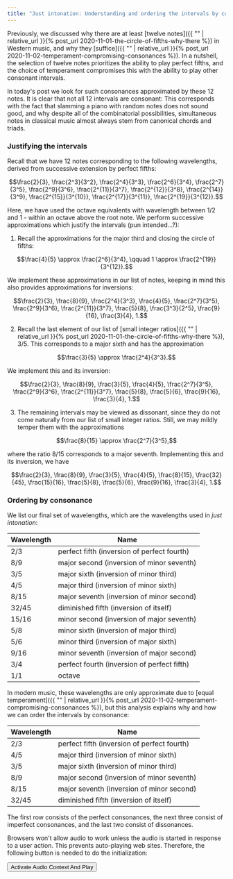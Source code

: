 ```yaml
---
title: "Just intonation: Understanding and ordering the intervals by consonance"
---
```


Previously, we discussed why there are at least [twelve notes]({{ "" | relative_url }}{% post_url 2020-11-01-the-circle-of-fifths-why-there %}) in Western music, and why they [suffice]({{ "" | relative_url }}{% post_url 2020-11-02-temperament-compromising-consonances %}). In a nutshell, the selection of twelve notes prioritizes the ability to play perfect fifths, and the choice of temperament compromises this with the ability to play other consonant intervals.

In today's post we look for such consonances approximated by these 12 notes. It is clear that not all 12 intervals are consonant: This corresponds with the fact that slamming a piano with random notes does not sound good, and why despite all of the combinatorial possibilities, simultaneous notes in classical music almost always stem from canonical chords and triads.

### Justifying the intervals

Recall that we have 12 notes corresponding to the following wavelengths, derived from successive extension by perfect fifths:

$$\frac{2}{3}, \frac{2^3}{3^2}, \frac{2^4}{3^3}, \frac{2^6}{3^4}, \frac{2^7}{3^5}, \frac{2^9}{3^6}, \frac{2^{11}}{3^7}, \frac{2^{12}}{3^8}, \frac{2^{14}}{3^9}, \frac{2^{15}}{3^{10}}, \frac{2^{17}}{3^{11}}, \frac{2^{19}}{3^{12}}.$$

Here, we have used the octave equivalents with wavelength between 1/2 and 1 - within an octave above the root note. We perform successive approximations which justify the intervals (pun intended...?):

1) Recall the approximations for the major third and closing the circle of fifths:

$$\frac{4}{5} \approx \frac{2^6}{3^4}, \qquad 1 \approx \frac{2^{19}}{3^{12}}.$$

We implement these approximations in our list of notes, keeping in mind this also provides approximations for inversions:

$$\frac{2}{3}, \frac{8}{9}, \frac{2^4}{3^3}, \frac{4}{5}, \frac{2^7}{3^5}, \frac{2^9}{3^6}, \frac{2^{11}}{3^7}, \frac{5}{8}, \frac{3^3}{2^5}, \frac{9}{16}, \frac{3}{4}, 1.$$

2) Recall the last element of our list of [small integer ratios]({{ "" | relative_url }}{% post_url 2020-11-01-the-circle-of-fifths-why-there %}), 3/5. This corresponds to a major sixth and has the approximation

$$\frac{3}{5} \approx \frac{2^4}{3^3}.$$

We implement this and its inversion:

$$\frac{2}{3}, \frac{8}{9}, \frac{3}{5}, \frac{4}{5}, \frac{2^7}{3^5}, \frac{2^9}{3^6}, \frac{2^{11}}{3^7}, \frac{5}{8}, \frac{5}{6}, \frac{9}{16}, \frac{3}{4}, 1.$$

3) The remaining intervals may be viewed as dissonant, since they do not come naturally from our list of small integer ratios. Still, we may mildly temper them with the approximations

$$\frac{8}{15} \approx \frac{2^7}{3^5},$$

where the ratio 8/15 corresponds to a major seventh. Implementing this and its inversion, we have

$$\frac{2}{3}, \frac{8}{9}, \frac{3}{5}, \frac{4}{5}, \frac{8}{15}, \frac{32}{45}, \frac{15}{16}, \frac{5}{8}, \frac{5}{6}, \frac{9}{16}, \frac{3}{4}, 1.$$

### Ordering by consonance

We list our final set of wavelengths, which are the wavelengths used in _just intonation_:

| Wavelength | Name |
| ------------- | ------------- |
| 2/3 | perfect fifth (inversion of perfect fourth) |
| 8/9 | major second (inversion of minor seventh)  |
| 3/5 | major sixth (inversion of minor third) |
| 4/5 | major third (inversion of minor sixth) |
| 8/15 | major seventh (inversion of minor second) |
| 32/45 | diminished fifth (inversion of itself) |
| 15/16 | minor second (inversion of major seventh) |
| 5/8 | minor sixth (inversion of major third) |
| 5/6 | minor third (inversion of major sixth) |
| 9/16 | minor seventh (inversion of major second) |
| 3/4 | perfect fourth (inversion of perfect fifth) |
| 1/1 | octave |

In modern music, these wavelengths are only approximate due to [equal temperament]({{ "" | relative_url }}{% post_url 2020-11-02-temperament-compromising-consonances %}), but this analysis explains why and how we can order the intervals by consonance:

| Wavelength | Name |
| ------------- | ------------- |
| 2/3 | perfect fifth (inversion of perfect fourth) |
| 4/5 | major third (inversion of minor sixth) |
| 3/5 | major sixth (inversion of minor third) |
| 8/9 | major second (inversion of minor seventh) |
| 8/15 | major seventh (inversion of minor second) |
| 32/45 | diminished fifth (inversion of itself) |

The first row consists of the perfect consonances, the next three consist of imperfect consonances, and the last two consist of dissonances. 

<div id="paper"></div>
<p class="suspend-explanation">Browsers won't allow audio to work unless the audio is started in response to a user action. This prevents auto-playing web sites. Therefore, the following button is needed to do the initialization:</p>
<button class="activate-audio">Activate Audio Context And Play</button>
<button class="stop-audio" style="display:none;">Stop Audio</button>
<div class='audio-error' style="display:none;">Audio is not supported in this browser.</div>

<script>
    load();
function load() {
    // First draw the music - this supplies an object that has a lot of information about how to create the synth.
    // NOTE: If you want just the sound without showing the music, use "*" instead of "paper" in the renderAbc call.
    var visualObj = ABCJS.renderAbc("paper", abc, {
        responsive: "resize" })[0];

    // This object is the class that will contain the buffer
    var midiBuffer;

    var startAudioButton = document.querySelector(".activate-audio");
    var stopAudioButton = document.querySelector(".stop-audio");
    var explanationDiv = document.querySelector(".suspend-explanation");

    startAudioButton.addEventListener("click", function() {
        startAudioButton.setAttribute("style", "display:none;");
        explanationDiv.setAttribute("style", "opacity: 0;");
        if (ABCJS.synth.supportsAudio()) {
            stopAudioButton.setAttribute("style", "");

            // An audio context is needed - this can be passed in for two reasons:
            // 1) So that you can share this audio context with other elements on your page.
            // 2) So that you can create it during a user interaction so that the browser doesn't block the sound.
            // Setting this is optional - if you don't set an audioContext, then abcjs will create one.
            window.AudioContext = window.AudioContext ||
                window.webkitAudioContext ||
                navigator.mozAudioContext ||
                navigator.msAudioContext;
            var audioContext = new window.AudioContext();
            audioContext.resume().then(function () {
                // In theory the AC shouldn't start suspended because it is being initialized in a click handler, but iOS seems to anyway.

                // This does a bare minimum so this object could be created in advance, or whenever convenient.
                midiBuffer = new ABCJS.synth.CreateSynth();

                // midiBuffer.init preloads and caches all the notes needed. There may be significant network traffic here.
                return midiBuffer.init({
                    visualObj: visualObj,
                    audioContext: audioContext,
                    millisecondsPerMeasure: visualObj.millisecondsPerMeasure()
                }).then(function (response) {
                    // console.log(response); // this contains the list of notes that were loaded.
                    // midiBuffer.prime actually builds the output buffer.
                    return midiBuffer.prime();
                }).then(function () {
                    // At this point, everything slow has happened. midiBuffer.start will return very quickly and will start playing very quickly without lag.
                    midiBuffer.start();
                    return Promise.resolve();
                }).catch(function (error) {
                    if (error.status === "NotSupported") {
                        stopAudioButton.setAttribute("style", "display:none;");
                        var audioError = document.querySelector(".audio-error");
                        audioError.setAttribute("style", "");
                    } else
                        console.warn("synth error", error);
                });
            });
        } else {
            var audioError = document.querySelector(".audio-error");
            audioError.setAttribute("style", "");
        }
    });

    stopAudioButton.addEventListener("click", function() {
        startAudioButton.setAttribute("style", "");
        explanationDiv.setAttribute("style", "");
        stopAudioButton.setAttribute("style", "display:none;");
        if (midiBuffer)
            midiBuffer.stop();
    });
}
</script>
